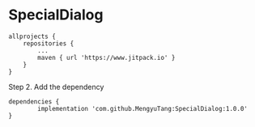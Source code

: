 # SpecialDialog

	allprojects {
		repositories {
			...
			maven { url 'https://www.jitpack.io' }
		}
	}
Step 2. Add the dependency

	dependencies {
	        implementation 'com.github.MengyuTang:SpecialDialog:1.0.0'
	}
